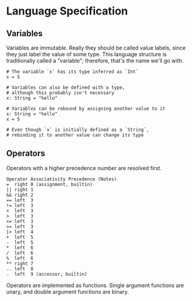 # Language Specification

## Variables

Variables are immutable. Really they should be called value labels, since they
just label the value of some type. This language structure is traditionally
called a "variable"; therefore, that's the name we'll go with.

```
# The variable `x` has its type inferred as `Int`
x = 5
```

```
# Variables can also be defined with a type,
# although this probably isn't necessary
x: String = "hello"
```

```
# Variables can be rebound by assigning another value to it
x: String = "hello"
x = 5

# Even though `x` is initially defined as a `String`,
# rebinding it to another value can change its type
```

## Operators

Operators with a higher precedence number are resolved first.

```
Operator Associativity Precedence (Notes)
=  right 0 (assignment, builtin)
|| right 1
&& right 2
== left  3
!= left  3
<  left  3
>  left  3
<= left  3
>= left  3
|> left  4
+  left  5
-  left  5
*  left  6
/  left  6
%  left  6
** right 7
.. left  8
.  left  9 (accessor, builtin)
```

Operators are implemented as functions. Single argument functions are unary,
and double argument functions are binary.
